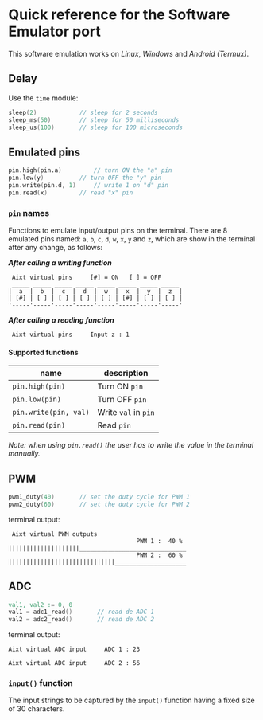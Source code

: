 # Quick reference for the Software Emulator port

This software emulation works on _Linux_, _Windows_ and _Android (Termux)_.

## Delay
Use the `time` module:
```v
sleep(2)            // sleep for 2 seconds
sleep_ms(50)        // sleep for 50 milliseconds
sleep_us(100)       // sleep for 100 microseconds
```

## Emulated pins
```v
pin.high(pin.a)         // turn ON the "a" pin 
pin.low(y)          // turn OFF the "y" pin 
pin.write(pin.d, 1)     // write 1 on "d" pin
pin.read(x)         // read "x" pin
```

### `pin` names
Functions to emulate input/output pins on the terminal. There are 8 emulated pins named: `a`, `b`, `c`, `d`, `w`, `x`, `y` and `z`, which are show in the terminal after any change, as follows:

_**After calling a writing function**_
```
 Aixt virtual pins     [#] = ON   [ ] = OFF
 _____ _____ _____ _____ _____ _____ _____ _____
|  a  |  b  |  c  |  d  |  w  |  x  |  y  |  z  |
| [#] | [ ] | [ ] | [ ] | [ ] | [#] | [ ] | [ ] |
'-----'-----'-----'-----'-----'-----'-----'-----'
```
_**After calling a reading function**_
```
 Aixt virtual pins     Input z : 1
```

#### Supported functions
name                    | description
------------------------|---------------------
`pin.high(pin)`         | Turn ON `pin`
`pin.low(pin)`          | Turn OFF `pin`
`pin.write(pin, val)`   | Write `val` in `pin`
`pin.read(pin)`         | Read `pin`

_Note: when using `pin.read()` the user has to write the value in the terminal manually._

## PWM
```v
pwm1_duty(40)       // set the duty cycle for PWM 1
pwm2_duty(60)       // set the duty cycle for PWM 2
```

terminal output:
```
 Aixt virtual PWM outputs
                                    PWM 1 :  40 %
||||||||||||||||||||______________________________
                                    PWM 2 :  60 %
||||||||||||||||||||||||||||||____________________
```

## ADC
```v
val1, val2 := 0, 0
val1 = adc1_read()       // read de ADC 1
val2 = adc2_read()       // read de ADC 2
```

terminal output:
```
Aixt virtual ADC input     ADC 1 : 23
```
```
Aixt virtual ADC input     ADC 2 : 56
```


### `input()` function
The input strings to be captured by the `input()` function having a fixed size of 30 characters.